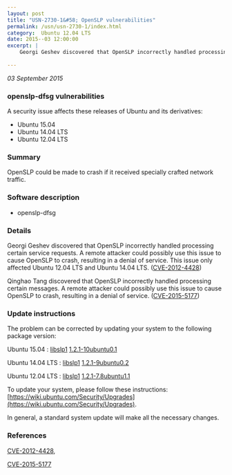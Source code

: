 ```yaml
---
layout: post
title: "USN-2730-1&#58; OpenSLP vulnerabilities"
permalink: /usn/usn-2730-1/index.html
category:  Ubuntu 12.04 LTS
date: 2015--03 12:00:00
excerpt: |
    Georgi Geshev discovered that OpenSLP incorrectly handled processing certain service requests. A remote attacker could possibly use this issue to cause OpenSLP to crash, resulting in a denial of service. This issue only affected Ubuntu 12.04 LTS and Ubuntu 14.04 LTS. ([CVE-2012-4428](http://people.ubuntu.com/~ubuntu-security/cve/CVE-2012-4428))
    
--- 
```

 
 

*03 September 2015*

### openslp-dfsg vulnerabilities

A security issue affects these releases of Ubuntu and its derivatives:

* Ubuntu 15.04
* Ubuntu 14.04 LTS
* Ubuntu 12.04 LTS

### Summary

OpenSLP could be made to crash if it received specially crafted network traffic.

### Software description

* openslp-dfsg 

### Details

Georgi Geshev discovered that OpenSLP incorrectly handled processing certain service requests. A remote attacker could possibly use this issue to cause OpenSLP to crash, resulting in a denial of service. This issue only affected Ubuntu 12.04 LTS and Ubuntu 14.04 LTS. ([CVE-2012-4428](http://people.ubuntu.com/~ubuntu-security/cve/CVE-2012-4428))

Qinghao Tang discovered that OpenSLP incorrectly handled processing certain messages. A remote attacker could possibly use this issue to cause OpenSLP to crash, resulting in a denial of service. ([CVE-2015-5177](http://people.ubuntu.com/~ubuntu-security/cve/CVE-2015-5177)) 

### Update instructions

The problem can be corrected by updating your system to the following package version:

Ubuntu 15.04
 : [libslp1](https://launchpad.net/ubuntu/+source/openslp-dfsg) <span> [1.2.1-10ubuntu0.1](https://launchpad.net/ubuntu/+source/openslp-dfsg/1.2.1-10ubuntu0.1) </span> 

Ubuntu 14.04 LTS
 : [libslp1](https://launchpad.net/ubuntu/+source/openslp-dfsg) <span> [1.2.1-9ubuntu0.2](https://launchpad.net/ubuntu/+source/openslp-dfsg/1.2.1-9ubuntu0.2) </span> 

Ubuntu 12.04 LTS
 : [libslp1](https://launchpad.net/ubuntu/+source/openslp-dfsg) <span> [1.2.1-7.8ubuntu1.1](https://launchpad.net/ubuntu/+source/openslp-dfsg/1.2.1-7.8ubuntu1.1) </span> 

To update your system, please follow these instructions: [https://wiki.ubuntu.com/Security/Upgrades](https://wiki.ubuntu.com/Security/Upgrades).

In general, a standard system update will make all the necessary changes. 

### References

 
 [CVE-2012-4428](http://people.ubuntu.com/~ubuntu-security/cve/CVE-2012-4428), 

 [CVE-2015-5177](http://people.ubuntu.com/~ubuntu-security/cve/CVE-2015-5177)
 

